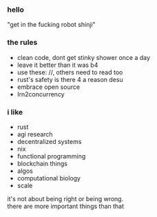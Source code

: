 ### hello

"get in the fucking robot shinji"

### the rules
- clean code, dont get stinky shower once a day
- leave it better than it was b4
- use these: //, others need to read too
- rust's safety is there 4 a reason desu
- embrace open source
- lrn2concurrency

### i like
- rust
- agi research
- decentralized systems
- nix
- functional programming
- blockchain things
- algos
- computational biology
- scale

it's not about being right or being wrong.  
there are more important things than that
